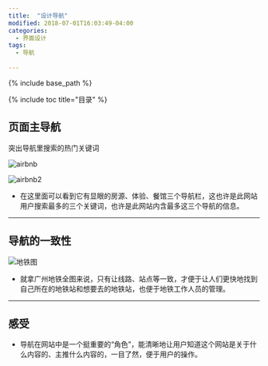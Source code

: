 ```yaml
---
title:  "设计导航"
modified: 2018-07-01T16:03:49-04:00
categories: 
  - 界面设计
tags:
  - 导航
  
---
```


{% include base_path %}

{% include toc title="目录" %}

## 页面主导航

突出导航里搜索的热门关键词

![airbnb](https://gitee.com/NFUNM071/minimal-mistakes/raw/master/images/airbnb.png)

![airbnb2](https://gitee.com/NFUNM071/minimal-mistakes/raw/master/images/airbnb2.png)

* 在这里面可以看到它有显眼的房源、体验、餐馆三个导航栏，这也许是此网站用户搜索最多的三个关键词，也许是此网站内含最多这三个导航的信息。

***
## 导航的一致性

 ![地铁图](https://gitee.com/NFUNM071/minimal-mistakes/raw/master/images/地铁图.jpg) 

*  就拿广州地铁全图来说，只有让线路、站点等一致，才便于让人们更快地找到自己所在的地铁站和想要去的地铁站，也便于地铁工作人员的管理。 


***
## 感受
* 导航在网站中是一个挺重要的“角色”，能清晰地让用户知道这个网站是关于什么内容的、主推什么内容的，一目了然，便于用户的操作。